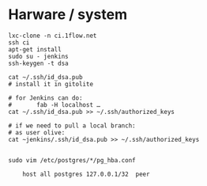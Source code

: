 
# Harware / system

    lxc-clone -n ci.1flow.net
    ssh ci
    apt-get install
    sudo su - jenkins
    ssh-keygen -t dsa

    cat ~/.ssh/id_dsa.pub
    # install it in gitolite

    # for Jenkins can do:
    #       fab -H localhost …
    cat ~/.ssh/id_dsa.pub >> ~/.ssh/authorized_keys

    # if we need to pull a local branch:
    # as user olive:
    cat ~jenkins/.ssh/id_dsa.pub >> ~/.ssh/authorized_keys


    sudo vim /etc/postgres/*/pg_hba.conf

        host all postgres 127.0.0.1/32  peer
